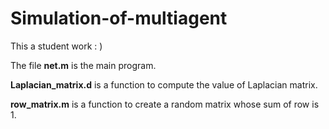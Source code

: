 # Simulation-of-multiagent
This a student work : )

The file **net.m** is the main program.

**Laplacian_matrix.d** is a function to compute the value of Laplacian matrix.

**row_matrix.m** is a function to create a random matrix whose sum of row is 1.
